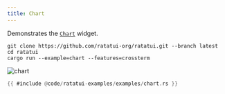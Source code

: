 ```yaml
---
title: Chart
---
```


Demonstrates the [`Chart`](https://docs.rs/ratatui/latest/ratatui/widgets/struct.Chart.html) widget.

```shell title=run example
git clone https://github.com/ratatui-org/ratatui.git --branch latest
cd ratatui
cargo run --example=chart --features=crossterm
```

![chart](chart.gif)

```rust title=chart.rs
{{ #include @code/ratatui-examples/examples/chart.rs }}
```
